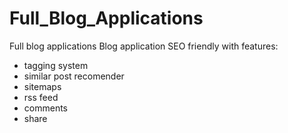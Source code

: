 # Full_Blog_Applications
Full blog applications
Blog application SEO friendly with features:
  - tagging system
  - similar post recomender
  - sitemaps
  - rss feed
  - comments
  - share

